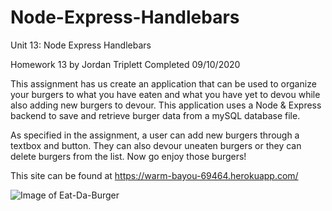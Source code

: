 # Node-Express-Handlebars
Unit 13: Node Express Handlebars

Homework 13 by Jordan Triplett
Completed 09/10/2020

This assignment has us create an application that can be used to organize your burgers to what you have eaten and what you have yet to devou while also adding new burgers to devour. This application uses a Node & Express backend to save and retrieve burger data from a mySQL database file.

As specified in the assignment, a user can add new burgers through a textbox and button. They can also devour uneaten burgers or they can delete burgers from the list. Now go enjoy those burgers!

This site can be found at https://warm-bayou-69464.herokuapp.com/

![Image of Eat-Da-Burger](public/assets/img/Eat-Da-Burger-Demo.gif?raw=true "Eat-Da-Burger")